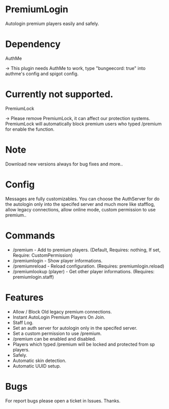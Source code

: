 # PremiumLogin
Autologin premium players easily and safely. 

# Dependency
AuthMe

-> This plugin needs AuthMe to work, type "bungeecord: true" into authme's config and spigot config.

# Currently not supported.
PremiumLock

-> Please remove PremiumLock, it can affect our protection systems.
PremiumLock will automatically block premium users who typed /premium for enable the function.

# Note
Download new versions always for bug fixes and more..

# Config
Messages are fully customizables.
You can choose the AuthServer for do the autologin only into the specifed server and much more like stafflog, allow legacy connections, allow online mode, custom permission to use premium..

# Commands

- /premium - Add to premium players. (Default, Requires: nothing, If set, Require: CustomPermission)
- /premiumlogin - Show player informations.
- /premiumreload - Reload configuration. (Requires: premiumlogin.reload)
- /premiumlookup (player) - Get other player informations. (Requires: premiumlogin.staff)

# Features
- Allow / Block Old legacy premium connections.
- Instant AutoLogin Premium Players On Join.
- Staff Log.
- Set an auth server for autologin only in the specifed server.
- Set a custom permission to use /premium.
- /premium can be enabled and disabled.
- Players which typed /premium will be locked and protected from sp players.
- Safely.
- Automatic skin detection.
- Automatic UUID setup.

# Bugs
For report bugs please open a ticket in Issues. Thanks.
